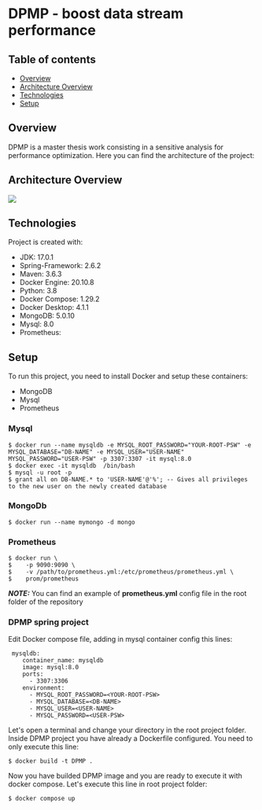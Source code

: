 # DPMP - boost data stream performance
## Table of contents
* [Overview](#overview)
* [Architecture Overview](#architecture-overview)
* [Technologies](#technologies)
* [Setup](#setup)

## Overview
DPMP is a master thesis work consisting in a sensitive analysis for performance optimization. Here you can find the architecture of the project:

## Architecture Overview
<img src="https://user-images.githubusercontent.com/45661520/190897235-ff8b18ea-318b-4065-a7f7-f6c6d909b7bf.png">


	
## Technologies
Project is created with:
* JDK: 17.0.1
* Spring-Framework: 2.6.2
* Maven: 3.6.3
* Docker Engine: 20.10.8
* Python: 3.8
* Docker Compose: 1.29.2
* Docker Desktop: 4.1.1
* MongoDB: 5.0.10
* Mysql: 8.0 
* Prometheus: 
	
## Setup
To run this project, you need to install Docker and setup these containers: 
* MongoDB
* Mysql
* Prometheus

### Mysql

```
$ docker run --name mysqldb -e MYSQL_ROOT_PASSWORD="YOUR-ROOT-PSW" -e MYSQL_DATABASE="DB-NAME" -e MYSQL_USER="USER-NAME" MYSQL_PASSWORD="USER-PSW" -p 3307:3307 -it mysql:8.0
$ docker exec -it mysqldb  /bin/bash
$ mysql -u root -p
$ grant all on DB-NAME.* to 'USER-NAME'@'%'; -- Gives all privileges to the new user on the newly created database
```

### MongoDb
```
$ docker run --name mymongo -d mongo   
```

### Prometheus
```
$ docker run \
$    -p 9090:9090 \
$    -v /path/to/prometheus.yml:/etc/prometheus/prometheus.yml \
$    prom/prometheus
```

**_NOTE:_**  You can find an example of **prometheus.yml** config file in the root folder of the repository

### DPMP spring project

Edit Docker compose file, adding in mysql container config this lines:
```
 mysqldb:
    container_name: mysqldb
    image: mysql:8.0
    ports:
      - 3307:3306
    environment:
      - MYSQL_ROOT_PASSWORD=<YOUR-ROOT-PSW>
      - MYSQL_DATABASE=<DB-NAME>
      - MYSQL_USER=<USER-NAME>
      - MYSQL_PASSWORD=<USER-PSW>
```
Let's open a terminal and change your directory in the root project folder. Inside DPMP project you have already a Dockerfile configured. You need to only execute this line:

```
$ docker build -t DPMP .
```
Now you have builded DPMP image and you are ready to execute it with docker compose. Let's execute this line in root project folder:

```
$ docker compose up
```
